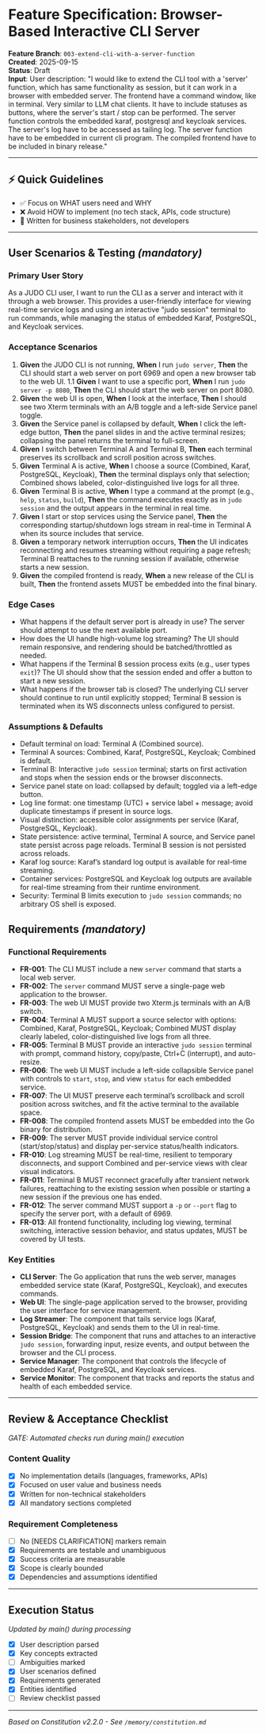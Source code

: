 # Feature Specification: Browser-Based Interactive CLI Server

**Feature Branch**: `003-extend-cli-with-a-server-function`  
**Created**: 2025-09-15  
**Status**: Draft  
**Input**: User description: "I would like to extend the CLI tool with a 'server' function, which has same functionality as session, but it can work in a browser with embedded server. The frontend have a command window, like in terminal. Very similar to LLM chat clients. It have to include statuses as buttons, where the server's start / stop can be performed. The server function controls the embedded karaf, postgresql and keycloak services. The server's log have to be accessed as tailing log. The server function have to be embedded in current cli program. The compiled frontend have to be included in binary release."

---

## ⚡ Quick Guidelines
- ✅ Focus on WHAT users need and WHY
- ❌ Avoid HOW to implement (no tech stack, APIs, code structure)
- 👥 Written for business stakeholders, not developers

---

## User Scenarios & Testing *(mandatory)*

### Primary User Story
As a JUDO CLI user, I want to run the CLI as a server and interact with it through a web browser. This provides a user-friendly interface for viewing real-time service logs and using an interactive "judo session" terminal to run commands, while managing the status of embedded Karaf, PostgreSQL, and Keycloak services.

### Acceptance Scenarios
1. **Given** the JUDO CLI is not running, **When** I run `judo server`, **Then** the CLI should start a web server on port 6969 and open a new browser tab to the web UI.
1.1 **Given** I want to use a specific port, **When** I run `judo server -p 8080`, **Then** the CLI should start the web server on port 8080.
2. **Given** the web UI is open, **When** I look at the interface, **Then** I should see two Xterm terminals with an A/B toggle and a left-side Service panel toggle.
3. **Given** the Service panel is collapsed by default, **When** I click the left-edge button, **Then** the panel slides in and the active terminal resizes; collapsing the panel returns the terminal to full-screen.
4. **Given** I switch between Terminal A and Terminal B, **Then** each terminal preserves its scrollback and scroll position across switches.
5. **Given** Terminal A is active, **When** I choose a source (Combined, Karaf, PostgreSQL, Keycloak), **Then** the terminal displays only that selection; Combined shows labeled, color-distinguished live logs for all three.
6. **Given** Terminal B is active, **When** I type a command at the prompt (e.g., `help`, `status`, `build`), **Then** the command executes exactly as in `judo session` and the output appears in the terminal in real time.
7. **Given** I start or stop services using the Service panel, **Then** the corresponding startup/shutdown logs stream in real-time in Terminal A when its source includes that service.
8. **Given** a temporary network interruption occurs, **Then** the UI indicates reconnecting and resumes streaming without requiring a page refresh; Terminal B reattaches to the running session if available, otherwise starts a new session.
9. **Given** the compiled frontend is ready, **When** a new release of the CLI is built, **Then** the frontend assets MUST be embedded into the final binary.

### Edge Cases
- What happens if the default server port is already in use? The server should attempt to use the next available port.
- How does the UI handle high-volume log streaming? The UI should remain responsive, and rendering should be batched/throttled as needed.
- What happens if the Terminal B session process exits (e.g., user types `exit`)? The UI should show that the session ended and offer a button to start a new session.
- What happens if the browser tab is closed? The underlying CLI server should continue to run until explicitly stopped; Terminal B session is terminated when its WS disconnects unless configured to persist.

### Assumptions & Defaults
- Default terminal on load: Terminal A (Combined source).
- Terminal A sources: Combined, Karaf, PostgreSQL, Keycloak; Combined is default.
- Terminal B: Interactive `judo session` terminal; starts on first activation and stops when the session ends or the browser disconnects.
- Service panel state on load: collapsed by default; toggled via a left-edge button.
- Log line format: one timestamp (UTC) + service label + message; avoid duplicate timestamps if present in source logs.
- Visual distinction: accessible color assignments per service (Karaf, PostgreSQL, Keycloak).
- State persistence: active terminal, Terminal A source, and Service panel state persist across page reloads. Terminal B session is not persisted across reloads.
- Karaf log source: Karaf’s standard log output is available for real-time streaming.
- Container services: PostgreSQL and Keycloak log outputs are available for real-time streaming from their runtime environment.
- Security: Terminal B limits execution to `judo session` commands; no arbitrary OS shell is exposed.

## Requirements *(mandatory)*

### Functional Requirements
- **FR-001**: The CLI MUST include a new `server` command that starts a local web server.
- **FR-002**: The `server` command MUST serve a single-page web application to the browser.
- **FR-003**: The web UI MUST provide two Xterm.js terminals with an A/B switch.
- **FR-004**: Terminal A MUST support a source selector with options: Combined, Karaf, PostgreSQL, Keycloak; Combined MUST display clearly labeled, color-distinguished live logs from all three.
- **FR-005**: Terminal B MUST provide an interactive `judo session` terminal with prompt, command history, copy/paste, Ctrl+C (interrupt), and auto-resize.
- **FR-006**: The web UI MUST include a left-side collapsible Service panel with controls to `start`, `stop`, and view `status` for each embedded service.
- **FR-007**: The UI MUST preserve each terminal’s scrollback and scroll position across switches, and fit the active terminal to the available space.
- **FR-008**: The compiled frontend assets MUST be embedded into the Go binary for distribution.
- **FR-009**: The server MUST provide individual service control (start/stop/status) and display per-service status/health indicators.
- **FR-010**: Log streaming MUST be real-time, resilient to temporary disconnects, and support Combined and per-service views with clear visual indicators.
- **FR-011**: Terminal B MUST reconnect gracefully after transient network failures, reattaching to the existing session when possible or starting a new session if the previous one has ended.
- **FR-012**: The server command MUST support a `-p` or `--port` flag to specify the server port, with a default of 6969.
- **FR-013**: All frontend functionality, including log viewing, terminal switching, interactive session behavior, and status updates, MUST be covered by UI tests.

### Key Entities
- **CLI Server**: The Go application that runs the web server, manages embedded service state (Karaf, PostgreSQL, Keycloak), and executes commands.
- **Web UI**: The single-page application served to the browser, providing the user interface for service management.
- **Log Streamer**: The component that tails service logs (Karaf, PostgreSQL, Keycloak) and sends them to the UI in real-time.
- **Session Bridge**: The component that runs and attaches to an interactive `judo session`, forwarding input, resize events, and output between the browser and the CLI process.
- **Service Manager**: The component that controls the lifecycle of embedded Karaf, PostgreSQL, and Keycloak services.
- **Service Monitor**: The component that tracks and reports the status and health of each embedded service.

---

## Review & Acceptance Checklist
*GATE: Automated checks run during main() execution*

### Content Quality
- [x] No implementation details (languages, frameworks, APIs)
- [x] Focused on user value and business needs
- [x] Written for non-technical stakeholders
- [x] All mandatory sections completed

### Requirement Completeness
- [ ] No [NEEDS CLARIFICATION] markers remain
- [x] Requirements are testable and unambiguous  
- [x] Success criteria are measurable
- [x] Scope is clearly bounded
- [x] Dependencies and assumptions identified

---

## Execution Status
*Updated by main() during processing*

- [x] User description parsed
- [x] Key concepts extracted
- [ ] Ambiguities marked
- [x] User scenarios defined
- [x] Requirements generated
- [x] Entities identified
- [ ] Review checklist passed

---

*Based on Constitution v2.2.0 - See `/memory/constitution.md`*
